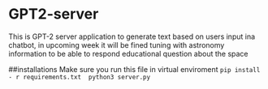 # GPT2-server
This is GPT-2 server application to generate text based on users input ina chatbot, in upcoming week it will be fined tuning with astronomy information to be able to respond educational question about the space 

##installations 
Make sure you run this file in virtual enviroment 
``
pip install - r requirements.txt 
python3 server.py 
``
